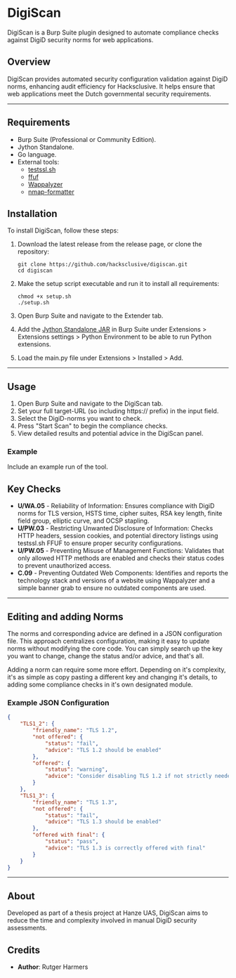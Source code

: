 # DigiScan

DigiScan is a Burp Suite plugin designed to automate compliance checks against DigiD security norms for web applications.

## Overview

DigiScan provides automated security configuration validation against DigiD norms, enhancing audit efficiency for Hacksclusive. It helps ensure that web applications meet the Dutch governmental security requirements.

---

## Requirements

- Burp Suite (Professional or Community Edition).
- Jython Standalone.
- Go language.
- External tools:
  - [testssl.sh](https://testssl.sh/)
  - [ffuf](https://github.com/ffuf/ffuf)
  - [Wappalyzer](https://github.com/Webklex/wappalyzer)
  - [nmap-formatter](https://github.com/vdjagilev/nmap-formatter)

## Installation

To install DigiScan, follow these steps:

1. Download the latest release from the release page, or clone the repository:
   ```
   git clone https://github.com/hacksclusive/digiscan.git
   cd digiscan
   ```
   
2. Make the setup script executable and run it to install all requirements:
   ```
   chmod +x setup.sh
   ./setup.sh
   ```

3. Open Burp Suite and navigate to the Extender tab.

4. Add the [Jython Standalone JAR](https://repo1.maven.org/maven2/org/python/jython-standalone/2.7.4b2/jython-standalone-2.7.4b2.jar) in Burp Suite under Extensions > Extensions settings > Python Environment to be able to run Python extensions.

5. Load the main.py file under Extensions > Installed > Add.

---

## Usage

1. Open Burp Suite and navigate to the DigiScan tab.
2. Set your full target-URL (so including https:// prefix) in the input field.
3. Select the DigiD-norms you want to check.
4. Press "Start Scan" to begin the compliance checks.
5. View detailed results and potential advice in the DigiScan panel.

### Example

Include an example run of the tool.

## Key Checks

- **U/WA.05** - Reliability of Information: Ensures compliance with DigiD norms for TLS version, HSTS time, cipher suites, RSA key length, finite field group, elliptic curve, and OCSP stapling.
- **U/PW.03** - Restricting Unwanted Disclosure of Information: Checks HTTP headers, session cookies, and potential directory listings using testssl.sh FFUF to ensure proper security configurations.
- **U/PW.05** - Preventing Misuse of Management Functions: Validates that only allowed HTTP methods are enabled and checks their status codes to prevent unauthorized access.
- **C.09** - Preventing Outdated Web Components: Identifies and reports the technology stack and versions of a website using Wappalyzer and a simple banner grab to ensure no outdated components are used.

---

## Editing and adding Norms

The norms and corresponding advice are defined in a JSON configuration file. This approach centralizes configuration, making it easy to update norms without modifying the core code. You can simply search up the key you want to change, change the status and/or advice, and that's all. 

Adding a norm can require some more effort. Depending on it's complexity, it's as simple as copy pasting a different key and changing it's details, to adding some compliance checks in it's own designated module.

### Example JSON Configuration

```json
{
    "TLS1_2": {
        "friendly_name": "TLS 1.2",
        "not offered": {
            "status": "fail",
            "advice": "TLS 1.2 should be enabled"
        },
        "offered": {
            "status": "warning",
            "advice": "Consider disabling TLS 1.2 if not strictly needed"
        }
    },
    "TLS1_3": {
        "friendly_name": "TLS 1.3",
        "not offered": {
            "status": "fail",
            "advice": "TLS 1.3 should be enabled"
        },
        "offered with final": {
            "status": "pass",
            "advice": "TLS 1.3 is correctly offered with final"
        }
    }
}
```

---

## About

Developed as part of a thesis project at Hanze UAS, DigiScan aims to reduce the time and complexity involved in manual DigiD security assessments.

## Credits

- **Author**: Rutger Harmers
